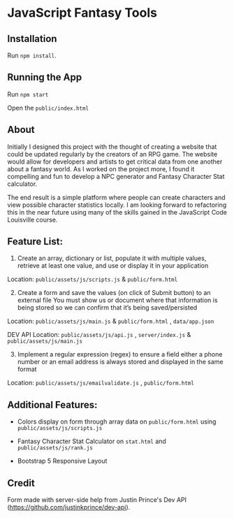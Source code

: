 
# JavaScript Fantasy Tools

## Installation

Run `npm install`.

## Running the App

Run `npm start`

Open the `public/index.html`

## About

Initially I designed this project with the thought of creating a website that could be updated regularly by the creators of an RPG game. The website would allow for developers and artists to get critical data from one another about a fantasy world. As I worked on the project more, I found it compelling and fun to develop a NPC generator and Fantasy Character Stat calculator. 

The end result is a simple platform where people can create characters and view possible character statistics locally. I am looking forward to refactoring this in the near future using many of the skills gained in the JavaScript Code Louisville course.

## Feature List:

1. Create an array, dictionary or list, populate it with multiple values, retrieve at least one value, and use or display it in your application

Location: ` public/assets/js/scripts.js ` & ` public/form.html `

2. Create a form and save the values (on click of Submit button) to an external file 
You must show us or document where that information is being stored so we can confirm that it’s being saved/persisted

Location: ` public/assets/js/main.js ` & ` public/form.html ` , ` data/app.json `

DEV API Location: `public/assets/js/api.js` , `server/index.js` & `public/assets/js/main.js `

3. Implement a regular expression (regex) to ensure a field either a phone number or an email address is always stored and displayed in the same format

Location: ` public/assets/js/emailvalidate.js ` , `public/form.html `

## Additional Features:

- Colors display on form through array data on ` public/form.html ` using  `public/assets/js/scripts.js`

- Fantasy Character Stat Calculator on ` stat.html ` and `public/assets/js/rank.js `

- Bootstrap 5 Responsive Layout


## Credit
Form made with server-side help from Justin Prince's Dev API (https://github.com/justinkprince/dev-api). 


